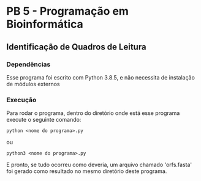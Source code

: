 # PB 5 - Programação em Bioinformática

## Identificação de Quadros de Leitura

### Dependências

Esse programa foi  escrito com Python 3.8.5, e não necessita de instalação de módulos externos

### Execução

Para rodar o programa, dentro do diretório onde está esse programa execute o seguinte comando:

    python <nome do programa>.py
ou

    python3 <nome do programa>.py

E pronto, se tudo ocorreu como deveria, um arquivo chamado 'orfs.fasta' foi gerado como resultado no mesmo diretório deste programa.
